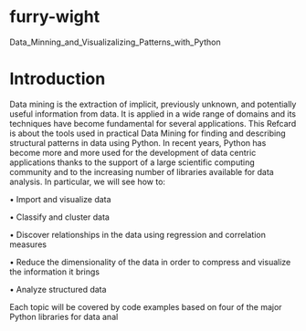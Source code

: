 furry-wight
===========

Data_Minning_and_Visualizalizing_Patterns_with_Python

Introduction
===========

Data mining is the extraction of implicit, previously unknown, and
potentially useful information from data. It is applied in a wide range
of domains and its techniques have become fundamental for several
applications.
This Refcard is about the tools used in practical Data Mining for finding
and describing structural patterns in data using Python. In recent years,
Python has become more and more used for the development of data
centric applications thanks to the support of a large scientific computing
community and to the increasing number of libraries available for data
analysis. In particular, we will see how to:

• Import and visualize data

• Classify and cluster data

• Discover relationships in the data using regression and
correlation measures

• Reduce the dimensionality of the data in order to compress
and visualize the information it brings

• Analyze structured data

Each topic will be covered by code examples based on four of the
major Python libraries for data anal
